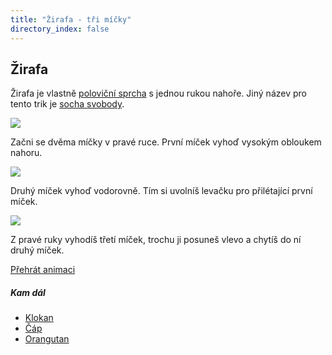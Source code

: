 ```yaml
---
title: "Žirafa - tři míčky"
directory_index: false
---
```


## Žirafa


Žirafa je vlastně <a href="sprcha-polovicni.html" title="Poloviční sprcha se třemi míčky.">poloviční sprcha</a> s jednou rukou nahoře. Jiný název pro tento trik je <a href="socha.html" title="Trik se třemi míčky.">socha svobody</a>.

![](img/s/sochaa.png)

Začni se dvěma míčky v pravé ruce. První míček vyhoď vysokým obloukem nahoru.

![](img/s/sochab.png)

Druhý míček vyhoď vodorovně. Tím si uvolníš levačku pro přilétající první míček.

![](img/s/sochac.png)

Z pravé ruky vyhodíš třetí míček, trochu ji posuneš vlevo a chytíš do ní druhý míček.

[Přehrát animaci](/animace/statue-of-liberty-a.html "Animace")


##### Kam dál

- [Klokan](/micky/3/klokan.html "Tak se žongluje v Austrálii")
- [Čáp](/micky/3/cap.html "Stojí na jedné noze a žongluje")
- [Orangutan](/micky/3/orangutan.html "Tento trik sice není až tak žonglování, ale publikum zaručeně pobaví")
